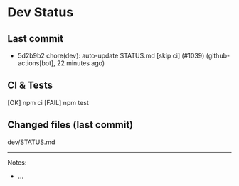# Dev Status

## Last commit
- 5d2b9b2 chore(dev): auto-update STATUS.md [skip ci] (#1039) (github-actions[bot], 22 minutes ago)
## CI & Tests
[OK] npm ci
[FAIL] npm test

## Changed files (last commit)
dev/STATUS.md

---
Notes:
- ...

